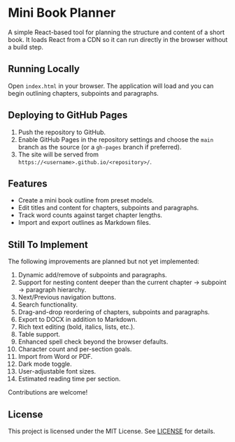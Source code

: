 # Mini Book Planner

A simple React-based tool for planning the structure and content of a short book. It loads React from a CDN so it can run directly in the browser without a build step.

## Running Locally
Open `index.html` in your browser. The application will load and you can begin outlining chapters, subpoints and paragraphs.

## Deploying to GitHub Pages
1. Push the repository to GitHub.
2. Enable GitHub Pages in the repository settings and choose the `main` branch as the source (or a `gh-pages` branch if preferred).
3. The site will be served from `https://<username>.github.io/<repository>/`.

## Features
- Create a mini book outline from preset models.
- Edit titles and content for chapters, subpoints and paragraphs.
- Track word counts against target chapter lengths.
- Import and export outlines as Markdown files.

## Still To Implement
The following improvements are planned but not yet implemented:

1. Dynamic add/remove of subpoints and paragraphs.
2. Support for nesting content deeper than the current chapter → subpoint → paragraph hierarchy.
3. Next/Previous navigation buttons.
4. Search functionality.
5. Drag-and-drop reordering of chapters, subpoints and paragraphs.
6. Export to DOCX in addition to Markdown.
7. Rich text editing (bold, italics, lists, etc.).
8. Table support.
9. Enhanced spell check beyond the browser defaults.
10. Character count and per-section goals.
11. Import from Word or PDF.
12. Dark mode toggle.
13. User-adjustable font sizes.
14. Estimated reading time per section.

Contributions are welcome!

## License
This project is licensed under the MIT License. See [LICENSE](LICENSE) for details.
